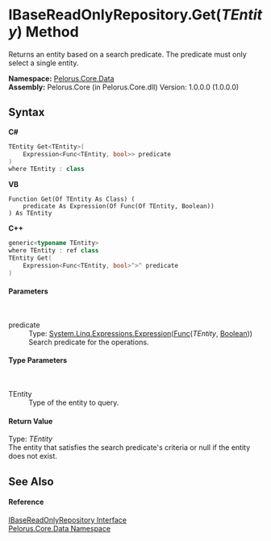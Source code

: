 # IBaseReadOnlyRepository.Get(*TEntity*) Method 
 

Returns an entity based on a search predicate. The predicate must only select a single entity.

**Namespace:**&nbsp;<a href="E27DB326">Pelorus.Core.Data</a><br />**Assembly:**&nbsp;Pelorus.Core (in Pelorus.Core.dll) Version: 1.0.0.0 (1.0.0.0)

## Syntax

**C#**<br />
``` C#
TEntity Get<TEntity>(
	Expression<Func<TEntity, bool>> predicate
)
where TEntity : class

```

**VB**<br />
``` VB
Function Get(Of TEntity As Class) ( 
	predicate As Expression(Of Func(Of TEntity, Boolean))
) As TEntity
```

**C++**<br />
``` C++
generic<typename TEntity>
where TEntity : ref class
TEntity Get(
	Expression<Func<TEntity, bool>^>^ predicate
)
```


#### Parameters
&nbsp;<dl><dt>predicate</dt><dd>Type: <a href="http://msdn2.microsoft.com/en-us/library/bb335710" target="_blank">System.Linq.Expressions.Expression</a>(<a href="http://msdn2.microsoft.com/en-us/library/bb549151" target="_blank">Func</a>(*TEntity*, <a href="http://msdn2.microsoft.com/en-us/library/a28wyd50" target="_blank">Boolean</a>))<br />Search predicate for the operations.</dd></dl>

#### Type Parameters
&nbsp;<dl><dt>TEntity</dt><dd>Type of the entity to query.</dd></dl>

#### Return Value
Type: *TEntity*<br />The entity that satisfies the search predicate's criteria or null if the entity does not exist.

## See Also


#### Reference
<a href="E4B31551">IBaseReadOnlyRepository Interface</a><br /><a href="E27DB326">Pelorus.Core.Data Namespace</a><br />